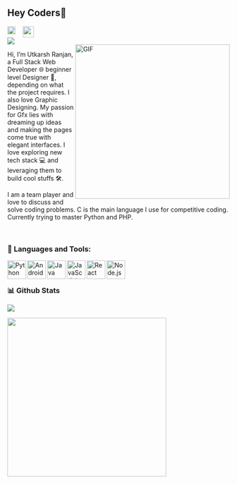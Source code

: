 ## Hey Coders👋
<a href='https://www.linkedin.com/in/utkarsh1101/'><img align='left' alt="linkedin" src="https://raw.githubusercontent.com/rahul-jha98/rahul-jha98/561d474902b59c7429ec22bb73e225696c27b202/assets/linkedin.svg" height='18px'/></a>
<a href="https://www.hackerrank.com/ur5351" imageanchor="1" style="margin-left: 1em; margin-right: 1em;"><img height="25px" src="https://1.bp.blogspot.com/-lspFKSc7Gm0/XtEM5_CA9xI/AAAAAAAAb2s/cdReqJCGiYQuNcWdNmFycrj1LvVqbYVZACPcBGAYYCw/s200/hackerrank.png" width="25px" /></a>
<br>
![](https://visitor-badge.glitch.me/badge?page_id=sayskar500.abhisheknaiidu)
<br />
<img align="right" alt="GIF" src="https://raw.githubusercontent.com/rahul-jha98/rahul-jha98/main/techstack.gif" width="350px"/>

Hi, I’m Utkarsh Ranjan, a Full Stack Web Developer 🌐  beginner level Designer 🎨, depending on what the project requires. I also love Graphic Designing. My passion for Gfx lies with dreaming up ideas and making the pages come true with elegant interfaces. I love exploring new tech stack 💻 and leveraging them to build cool stuffs 🛠️. 

I am a team player and love to discuss and solve coding problems. C is the main language I use for competitive coding. Currently trying to master Python and PHP.

<br>

### 🔨 Languages and Tools:
<a href="https://www.python.org" target="_blank"><img align="left" alt="Python" height ="42px" src="https://raw.githubusercontent.com/rahul-jha98/github_readme_icons/main/language_and_tools/square/python/python.svg"></a>
<a href="https://developer.android.com" target="_blank"> <img align="left" alt="Android" height ="42px" src="https://raw.githubusercontent.com/rahul-jha98/github_readme_icons/main/language_and_tools/square/android/android.svg"> </a>
<a href="https://www.java.com" target="_blank"><img align="left" alt="Java" height ="42px" src="https://raw.githubusercontent.com/rahul-jha98/github_readme_icons/main/language_and_tools/square/java/java.svg"></a>
<a href="https://developer.mozilla.org/en-US/docs/Web/JavaScript" target="_blank"> <img align="left" alt="JavaScript" height ="42px"  src="https://raw.githubusercontent.com/rahul-jha98/github_readme_icons/main/language_and_tools/square/javascript/javascript.svg"> </a>
<a href="https://reactjs.org/" target="_blank"> <img align="left" alt="React" height ="42px" src="https://raw.githubusercontent.com/rahul-jha98/github_readme_icons/main/language_and_tools/square/react/react.svg"></a>
<a href="https://nodejs.org" target="_blank"><img align="left" alt="Node.js" height ="42px" src="https://raw.githubusercontent.com/rahul-jha98/github_readme_icons/main/language_and_tools/square/node/node.svg"></a>


<br/><br/>

### 📊 Github Stats
<p align="left"> <img src="https://github-readme-stats.vercel.app/api?username=Utkarsh1101&show_icons=true&theme=radical"/>  


<p align="left"> <img src="https://github-readme-stats.vercel.app/api/top-langs/?username=Utkarsh1101&theme=radical" width="360px"/>

<br>

